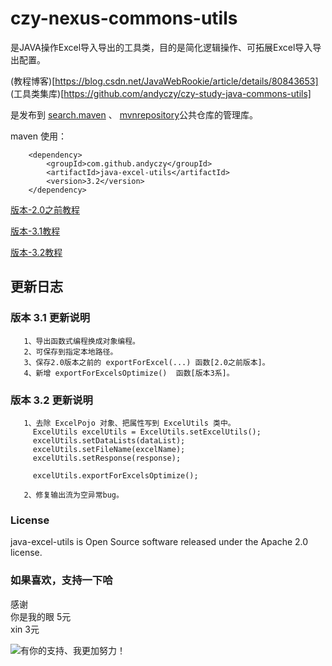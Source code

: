 # czy-nexus-commons-utils
   是JAVA操作Excel导入导出的工具类，目的是简化逻辑操作、可拓展Excel导入导出配置。                
            
   (教程博客)[https://blog.csdn.net/JavaWebRookie/article/details/80843653]                 
   (工具类集库)[https://github.com/andyczy/czy-study-java-commons-utils]         
   
   是发布到 [search.maven](https://search.maven.org/)  、 [mvnrepository](https://mvnrepository.com/)公共仓库的管理库。                  
        
   maven 使用：        
        
        <dependency>        
            <groupId>com.github.andyczy</groupId>       
            <artifactId>java-excel-utils</artifactId>       
            <version>3.2</version>      
        </dependency> 
        
  [版本-2.0之前教程](https://github.com/andyczy/czy-nexus-commons-utils/blob/master/README-2.0.md)   
        
  [版本-3.1教程](https://github.com/andyczy/czy-nexus-commons-utils/blob/master/README-3.0.md)   
     
  [版本-3.2教程](https://github.com/andyczy/czy-nexus-commons-utils/blob/master/README-3.2.md)   
  
  
## 更新日志       
### 版本 3.1 更新说明
       1、导出函数式编程换成对象编程。                    
       2、可保存到指定本地路径。                 
       3、保存2.0版本之前的 exportForExcel(...) 函数[2.0之前版本]。            
       4、新增 exportForExcelsOptimize()  函数[版本3系]。            
       
### 版本 3.2 更新说明     
       1、去除 ExcelPojo 对象、把属性写到 ExcelUtils 类中。
         ExcelUtils excelUtils = ExcelUtils.setExcelUtils();
         excelUtils.setDataLists(dataList);
         excelUtils.setFileName(excelName);
         excelUtils.setResponse(response);
    
         excelUtils.exportForExcelsOptimize();
         
       2、修复输出流为空异常bug。

  
 
                    
### License
java-excel-utils is Open Source software released under the Apache 2.0 license.     


  
### 如果喜欢，支持一下哈

感谢                
你是我的眼 5元           
xin       3元       


![](https://github.com/andyczy/czy-study-py-ml-deepLearning/blob/master/zhifubao.png "有你的支持、我更加努力！")
